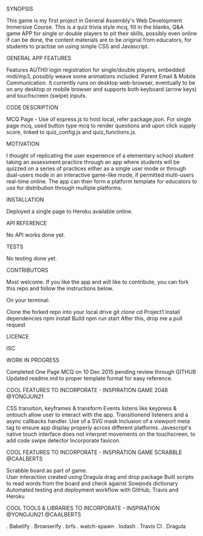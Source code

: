 SYNOPSIS

This game is my first project in General Assembly's Web Development Immersive Course. This is a quiz trivia style mcq, fill in the blanks, Q&A game APP for single or double players to pit their skills, possibly even online if can be done, the content materials are to be original from educators, for students to practise on using simple CSS and Javascript.


GENERAL APP FEATURES

Features AUTH0 login registration for single/double players, embedded midi/mp3, possibly weave some animations included.
Parent Email & Mobile Communication. It currently runs on desktop web-browser, eventually to be on any desktop or mobile browser and supports both keyboard (arrow keys) and touchscreen (swipe) inputs.


CODE DESCRIPTION

MCQ Page - Use of express.js to host local, refer package.json.  For single page mcq, used button type mcq to render questions and upon click supply score, linked to quiz_config.js and quiz_functions.js.    


MOTIVATION

I thought of replicating the user experience of a elementary school student taking an assessment practice through an app where students will be quizzed on a series of practices either as a single user mode or through dual-users mode in an interactive game-like mode, if permitted multi-users real-time online. The app can then form a platform template for educators to use for distribution through multiple platforms.


INSTALLATION

Deployed a single page to Heroku available online.


API REFERENCE

No API works done yet.


TESTS

No testing done yet.


CONTRIBUTORS

Most welcome. If you like the app and will like to contribute, you can fork this repo and follow the instructions below.

On your terminal:

Clone the forked repo into your local drive
git clone <url of forked repo>
cd Project1
Install dependencies
npm install
Build
npm run start
After this, drop me a pull request


LICENCE

ISC


WORK IN PROGRESS

Completed One Page MCQ on 10 Dec 2015 pending review through GITHUB
Updated readme.md to proper template format for easy reference.


COOL FEATURES TO INCORPORATE - INSPIRATION GAME 2048 @YONGJUN21

CSS transition, keyframes & transform
Events listens like keypress & ontouch allow user to interact with the app.
Transitionend listeners and a async callbacks handler.
Use of a SVG mask
Inclusion of a viewport meta tag to ensure app display properly across different platforms.
Javescript's native touch interface does not interpret movements on the touchscreen, to add code swipe detector
Incorporate favicon.


COOL FEATURES TO INCORPORATE - INSPIRATION GAME SCRABBLE @CAALBERTS

Scrabble board as part of game.  
User interaction created using Dragula drag and drop package
Built scripts to read words from the board and check against Sowpods dictionary
Automated testing and deployment workflow with GitHub, Travis and Heroku

COOL TOOLS & LIBRARIES TO INCORPORATE - INSPIRATION @YONGJUN21 @CAALBERTS

.   Babelify
.   Browserify
.   brfs
.   watch-spawn
.   lodash
.   Travis CI
.   Dragula
